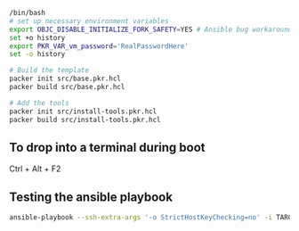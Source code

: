 ```bash
/bin/bash
# set up necessary environment variables
export OBJC_DISABLE_INITIALIZE_FORK_SAFETY=YES # Ansible bug workaround
set +o history
export PKR_VAR_vm_password='RealPasswordHere'
set -o history

# Build the template
packer init src/base.pkr.hcl
packer build src/base.pkr.hcl

# Add the tools
packer init src/install-tools.pkr.hcl
packer build src/install-tools.pkr.hcl
```

## To drop into a terminal during boot
Ctrl + Alt + F2

## Testing the ansible playbook

```bash
ansible-playbook --ssh-extra-args '-o StrictHostKeyChecking=no' -i TARGET_IP_ADDRESS, -u SSH_USER --extra-vars 'ansible_ssh_pass=SSH_PASS' --extra-vars '{vm_tools_dir: /opt/, vm_username: SSH_USER, vm_hostname: mesa-ops}' ansible/playbook.yml
```
